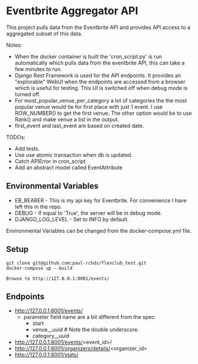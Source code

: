 # Eventbrite Aggregator API

This project pulls data from the Eventbrite API and provides API access to a aggregated subset of this data.

Notes: 
* When the docker container is built the 'cron_script.py' is run automatically
which pulls data from the eventbrite API, this can take a few minutes to run.
* Django Rest Framework is used for the API endpoints. It provides an "explorable" WebUI when the 
endpoints are accessed from a browser which is useful for testing. This UI is 
switched off when debug mode is turned off.
* For most_popular_venue_per_category a lot of categories the the most popular
venue would tie for first place with just 1 event. I use ROW_NUMBER() to get the first
venue. The other option would be to use Rank() and make venue a list in the output.
* first_event and last_event are based on created date.

TODOs:
* Add tests.
* Use use atomic transaction when db is updated.
* Catch APIError in cron_script
* Add an abstract model called EventAttribute

## Environmental Variables
* EB_BEARER - This is my api key for Eventbrite. For convenience I have left this in the repo.
* DEBUG - If equal to 'True', the server will be in debug mode. 
* DJANGO_LOG_LEVEL - Set to INFO by default.

Environmental Variables can be changed from the docker-compose.yml file.

## Setup
```
git clone git@github.com:paul-rchds/flexclub_test.git
docker-compose up --build

Browse to http://127.0.0.1:8001/events/
```

## Endpoints
* http://127.0.0.1:8001/events/
    * parameter field name are a bit different from the spec:
        * start
        * venue__uuid # Note the double underscore.
        * category__uuid
* http://127.0.0.1:8001/events/<event_id>/
* http://127.0.0.1:8001/organizers/details/<organizer_id>
* http://127.0.0.1:8001/stats/

